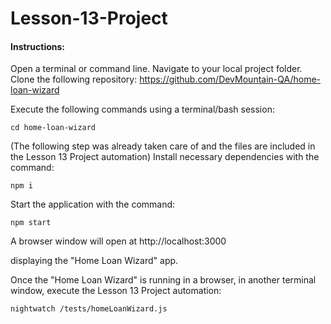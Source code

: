 # Lesson-13-Project

#### Instructions:

Open a terminal or command line.
Navigate to your local project folder.
Clone the following repository: https://github.com/DevMountain-QA/home-loan-wizard

Execute the following commands using a terminal/bash session:
```
cd home-loan-wizard
```
(The following step was already taken care of and the files are included in the Lesson 13 Project automation)
Install necessary dependencies with the command:
```
npm i
```
Start the application with the command:
```
npm start
```
A browser window will open at http://localhost:3000 

displaying the "Home Loan Wizard" app.

Once the "Home Loan Wizard" is running in a browser, in another terminal window, execute the Lesson 13 Project automation:
```
nightwatch /tests/homeLoanWizard.js
```
